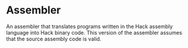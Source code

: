 # Assembler

An assembler that translates programs written in the Hack assembly language into Hack
binary code. This version of the assembler assumes that the source assembly code is valid.
